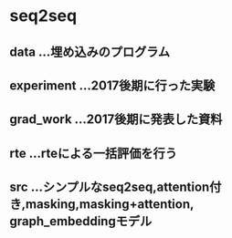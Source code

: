 # seq2seq


## data ...埋め込みのプログラム
## experiment ...2017後期に行った実験
## grad_work ...2017後期に発表した資料
## rte ...rteによる一括評価を行う
## src ...シンプルなseq2seq,attention付き,masking,masking+attention, graph_embeddingモデル

